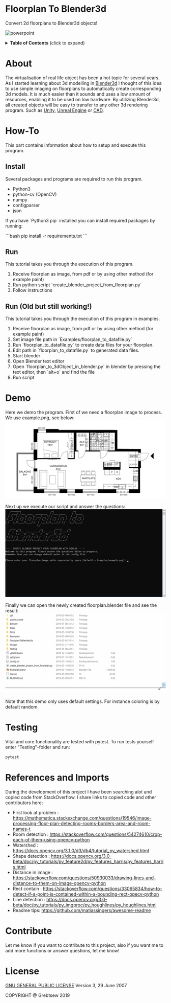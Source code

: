 # Floorplan To Blender3d

Convert 2d floorplans to Blender3d objects!

![powerpoint](Docs/powerpoint.gif)

<details>
  <summary><strong>Table of Contents</strong> (click to expand)</summary>

<!-- toc -->

- [About](#about)
- [How-To](#how-to)
- [Install](##install)
- [Run](#run)
- [Run Old but still working](#run (Old but still working!))
- [Demo](#demo)
- [Testing](#testing)
- [References and Imports](#references and imports)

<!-- tocstop -->

</details>

# About
The virtualisation of real life object has been a hot topic for several years. As I started
learning about 3d modelling in [Blender3d](https://www.blender.org/) I thought of this idea to use simple
imaging on floorplans to automatically create corresponding 3d models. It is much easier than it
sounds and uses a low amount of resources, enabling it to be used on low hardware.
 By utilizing Blender3d, all created objects will be easy to transfer
  to any other 3d rendering program. Such as [Unity](https://unity.com/), [Unreal Engine](https://www.unrealengine.com/en-US/)
 or [CAD](https://www.autodesk.com/solutions/cad-software).

# How-To
This part contains information about how to setup and execute this program.

## Install
Several packages and programs are required to run this program.

* Python3
* python-cv (OpenCV)
* numpy
* configparser
* json

If you have ´Python3 pip´ installed you can install required packages by running:

´´´bash
 pip install -r requirements.txt
´´´

## Run
This tutorial takes you through the execution of this program.

1. Receive floorplan as image, from pdf or by using other method (for example paint)
2. Run python script ´create_blender_project_from_floorplan.py´
3. Follow instructions

## Run (Old but still working!)
This tutorial takes you through the execution of this program in examples.

1. Receive floorplan as image, from pdf or by using other method (for example paint)
2. Set image file path in ´Examples/floorplan_to_datafile.py´
3. Run ´floorplan_to_datafile.py´ to create data files for your floorplan.
4. Edit path in ´floorplan_to_datafile.py´ to generated data files.
5. Start blender
6. Open Blender text editor
7. Open ´floorplan_to_3dObject_in_blender.py´ in blender by pressing the text editor, then ´alt+o´ and find the file
8. Run script

# Demo
Here we demo the program. First of we need a floorplan image to process.
We use example.png, see below:
![Floorplanexample](Examples/example.png)

Next up we execute our script and answer the questions:
![gif1](Docs/demo1.gif)

Finally we can open the newly created floorplan.blender file and see the result:
![gif2](Docs/demo2.gif)

Note that this demo only uses default settings. For instance coloring is by default random.

# Testing
Vital and core functionality are tested with pytest. To run tests yourself enter "Testing"-folder and run:
```cmd
pytest
```

# References and Imports
During the development of this project I have been searching alot and copied code from StackOverflow.
I share links to copied code and other contributors here:

* First look at problem : https://mathematica.stackexchange.com/questions/19546/image-processing-floor-plan-detecting-rooms-borders-area-and-room-names-t
* Room detection : https://stackoverflow.com/questions/54274610/crop-each-of-them-using-opencv-python
* Watershed : https://docs.opencv.org/3.1.0/d3/db4/tutorial_py_watershed.html
* Shape detection : https://docs.opencv.org/3.0-beta/doc/py_tutorials/py_feature2d/py_features_harris/py_features_harris.html
* Distance in image : https://stackoverflow.com/questions/50930033/drawing-lines-and-distance-to-them-on-image-opencv-python
* Rect contain : https://stackoverflow.com/questions/33065834/how-to-detect-if-a-point-is-contained-within-a-bounding-rect-opecv-python
* Line detection : https://docs.opencv.org/3.0-beta/doc/py_tutorials/py_imgproc/py_houghlines/py_houghlines.html
* Readme tips: https://github.com/matiassingers/awesome-readme

# Contribute

Let me know if you want to contribute to this project, also if you want me to add more
functions or answer questions, let me know!

# License
[GNU GENERAL PUBLIC LICENSE](license) Version 3, 29 June 2007

COPYRIGHT @ Grebtsew 2019
